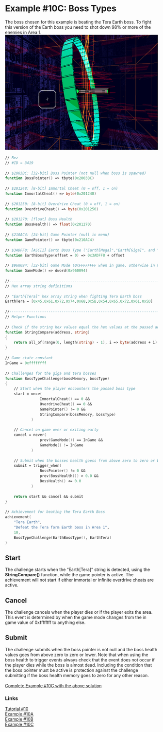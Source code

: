 # Example #10C: Boss Types
The boss chosen for this example is beating the Tera Earth boss.  To fight this version of the Earth boss you need to shot down 98% or more of the enemies in Area 1. <br>
![Rez fighting the Earth Tera Boss](Rez_Earth_Tera.png)<br> 
```fsharp
// Rez
// #ID = 3419

// $2003BC: [32-bit] Boss Pointer (not null when boss is spawned)
function BossPointer() => tbyte(0x2003BC)

// $201248: [8-bit] Immortal Cheat (0 = off, 1 = on)
function ImmortalCheat() => byte(0x201248)

// $201250: [8-bit] Overdrive Cheat (0 = off, 1 = on)
function OverdriveCheat() => byte(0x201250)

// $201270: [float] Boss Health
function BossHealth() => float(0x201270)

// $210AC4: [24-bit] Game Pointer (null in menu)
function GamePointer() => tbyte(0x210AC4)

// $3ADFF8: [ASCII] Earth Boss Type ("Earth[Mega]","Earth[Giga]", and "Earth[Tera]")
function EarthBossType(offset = 0) => 0x3ADFF8 + offset

// $960094: [32-bit] Game Mode (0xFFFFFFFF when in game, otherwise in menu)
function GameMode() => dword(0x960094)

//-------------------------------------------------------------------------
// Hex array string definitions

// "Earth[Tera]" hex array string when fighting Tera Earth boss
EarthTera = [0x45,0x61,0x72,0x74,0x68,0x5B,0x54,0x65,0x72,0x61,0x5D]

//-------------------------------------------------------------------------
// Helper Functions

// Check if the string hex values equal the hex values at the passed address
function StringCompare(address, string)
{
    return all_of(range(0, length(string) - 1), i => byte(address + i) == string[i])
}

// Game state constant
InGame = 0xffffffff

// Challenges for the giga and tera bosses
function BossTypeChallenge(bossMemory, bossType)
{
    // Start when the player encounters the passed boss type
    start = once(
                ImmortalCheat() == 0 && 
                OverdriveCheat() == 0 && 
                GamePointer() != 0 &&
                StringCompare(bossMemory, bossType)
            )
    
    // Cancel on game over or exiting early
    cancel = never(
                prev(GameMode()) == InGame &&
                GameMode() != InGame
            )
    
    // Submit when the bosses health goess from above zero to zero or below
    submit = trigger_when(
                BossPointer() != 0 && 
                prev(BossHealth()) > 0.0 &&
                BossHealth() <= 0.0 
            )
            
    return start && cancel && submit
}

// Achievement for beating the Tera Earth Boss
achievement(
    "Tera Earth",
    "Defeat the Tera form Earth boss in Area 1",
    10,
    BossTypeChallenge(EarthBossType(), EarthTera)
)
```

## Start
The challenge starts when the “Earth[Tera]” string is detected, using the **StringCompare()** function, while the game pointer is active.  The achievement will not start if either immortal or infinite overdrive cheats are active.

## Cancel
The challenge cancels when the player dies or if the player exits the area.  This event is determined by when the game mode changes from the in game value of 0xffffffff to anything else.

## Submit
The challenge submits when the boss pointer is not null and the boss health values goes from above zero to zero or lower.  Note that when using the boss health to trigger events always check that the event does not occur if the player dies while the boss is almost dead.  Including the condition that the boss pointer must be active is protection against the challenge submitting if the boss health memory goes to zero for any other reason.<br>
<br>
[Complete Example #10C with the above solution](REZ_Example_10C.rascript)<br>
### Links
[Tutorial #10](../readme.md)<br>
[Example #10A](../Example_10A.md)<br>
[Example #10B](../Example_10B.md)<br>
[Example #10C](../Example_10C.md)